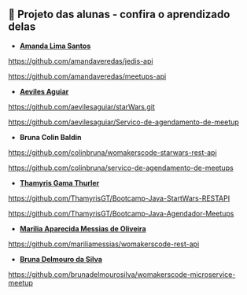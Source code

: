 ## 🦋 Projeto das alunas - confira o aprendizado delas

- **[Amanda Lima Santos](https://www.linkedin.com/in/amandaveredas/)**

https://github.com/amandaveredas/jedis-api

https://github.com/amandaveredas/meetups-api

- **[Aeviles Aguiar](https://www.linkedin.com/in/aeviles-aguiar-silva/)**

https://github.com/aevilesaguiar/starWars.git

https://github.com/aevilesaguiar/Servico-de-agendamento-de-meetup


- **Bruna Colin Baldin**

https://github.com/colinbruna/womakerscode-starwars-rest-api

https://github.com/colinbruna/servico-de-agendamento-de-meetups


- **[Thamyris Gama Thurler](https://www.linkedin.com/in/thamyris-gama-thurler-595716127/)**

https://github.com/ThamyrisGT/Bootcamp-Java-StartWars-RESTAPI

https://github.com/ThamyrisGT/Bootcamp-Java-Agendador-Meetups


- **[Marilia Aparecida Messias de Oliveira](https://www.linkedin.com/in/mariliamessias/)**

https://github.com/mariliamessias/womakerscode-rest-api

- **[Bruna Delmouro da Silva](https://www.linkedin.com/in/bruna-delmouro/)**

https://github.com/brunadelmourosilva/womakerscode-microservice-meetup